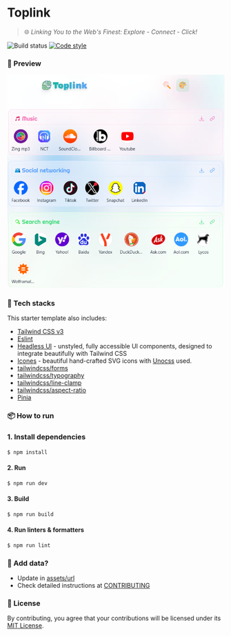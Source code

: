 # Toplink

> 🌐 *Linking You to the Web's Finest: Explore - Connect - Click!*

![Build status](https://img.shields.io/github/actions/workflow/status/thuongtruong109/toplink/ci.yml)
[![Code style](https://antfu.me/badge-code-style.svg)](https://github.com/antfu/eslint-config)

### 🔮 Preview

<img src="./public/preview.png" alt="preview" width="1000" />

### 💫 Tech stacks
This starter template also includes:

- [Tailwind CSS v3](https://github.com/tailwindlabs/tailwindcss)
- [Eslint](https://eslint.org)
- [Headless UI](https://headlessui.dev/vue/menu) - unstyled, fully accessible UI components, designed to integrate beautifully with Tailwind CSS
- [Icones](https://github.com/antfu/icones) - beautiful hand-crafted SVG icons with [Unocss](https://github.com/unocss/unocss) used. 
- [tailwindcss/forms](https://github.com/tailwindlabs/tailwindcss-forms)
- [tailwindcss/typography](https://github.com/tailwindlabs/tailwindcss-typography)
- [tailwindcss/line-clamp](https://github.com/tailwindlabs/tailwindcss-line-clamp)
- [tailwindcss/aspect-ratio](https://github.com/tailwindlabs/tailwindcss-aspect-ratio)
- [Pinia](https://github.com/posva/pinia)

### 📦 How to run

### 1. Install dependencies

```bash
$ npm install
```

#### 2. Run

```bash
$ npm run dev
```

#### 3. Build

```bash
$ npm run build
```

#### 4. Run linters & formatters

```bash
$ npm run lint
```

### 📅 Add data?

- Update in [assets/url](https://github.com/thuongtruong109/toplink/blob/main/assets/data.json)
- Check detailed instructions at [CONTRIBUTING](https://github.com/thuongtruong109/toplink/blob/main/.github/CONTRIBUTING.md)

### 🪪 License

By contributing, you agree that your contributions will be licensed under its [MIT License](../LICENSE).

<!-- ### 🔗 Refs -->
<!-- idea: https://www.xemm.me/ -->
<!-- tab: https://www.material-tailwind.com/docs/html/gallery -->
<!-- grid masonry: https://dev.to/kdrbek/responsive-masonry-layout-with-tailwindcss-in-2-steps-4kkj -->